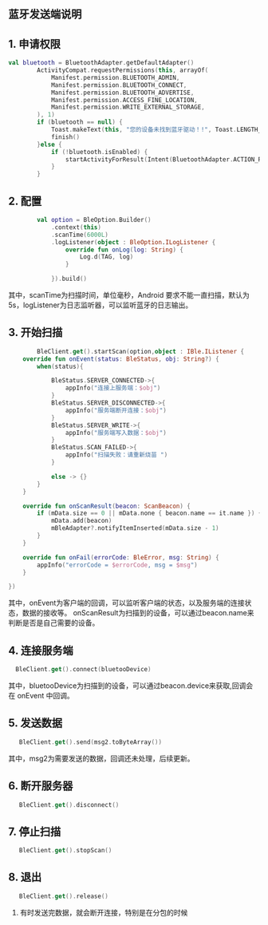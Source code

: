 ## 蓝牙发送端说明

## 1. 申请权限
```kotlin
val bluetooth = BluetoothAdapter.getDefaultAdapter()
        ActivityCompat.requestPermissions(this, arrayOf(
            Manifest.permission.BLUETOOTH_ADMIN,
            Manifest.permission.BLUETOOTH_CONNECT,
            Manifest.permission.BLUETOOTH_ADVERTISE,
            Manifest.permission.ACCESS_FINE_LOCATION,
            Manifest.permission.WRITE_EXTERNAL_STORAGE,
        ), 1)
        if (bluetooth == null) {
            Toast.makeText(this, "您的设备未找到蓝牙驱动！!", Toast.LENGTH_SHORT).show()
            finish()
        }else {
            if (!bluetooth.isEnabled) {
                startActivityForResult(Intent(BluetoothAdapter.ACTION_REQUEST_ENABLE),1)
            }
        }
```

## 2. 配置
```kotlin
        val option = BleOption.Builder()
            .context(this)
            .scanTime(6000L)
            .logListener(object : BleOption.ILogListener {
                override fun onLog(log: String) {
                    Log.d(TAG, log)
                }

            }).build()
```
其中，scanTime为扫描时间，单位毫秒，Android 要求不能一直扫描，默认为5s，logListener为日志监听器，可以监听蓝牙的日志输出。

## 3. 开始扫描
```kotlin
        BleClient.get().startScan(option,object : IBle.IListener {
    override fun onEvent(status: BleStatus, obj: String?) {
        when(status){

            BleStatus.SERVER_CONNECTED->{
                appInfo("连接上服务端：$obj")
            }
            BleStatus.SERVER_DISCONNECTED->{
                appInfo("服务端断开连接：$obj")
            }
            BleStatus.SERVER_WRITE->{
                appInfo("服务端写入数据：$obj")
            }
            BleStatus.SCAN_FAILED->{
                appInfo("扫描失败：请重新烧苗 ")
            }

            else -> {}
        }
    }

    override fun onScanResult(beacon: ScanBeacon) {
        if (mData.size == 0 || mData.none { beacon.name == it.name }) {
            mData.add(beacon)
            mBleAdapter?.notifyItemInserted(mData.size - 1)
        }
    }

    override fun onFail(errorCode: BleError, msg: String) {
        appInfo("errorCode = $errorCode, msg = $msg")
    }

})
```
其中，onEvent为客户端的回调，可以监听客户端的状态，以及服务端的连接状态，数据的接收等。
onScanResult为扫描到的设备，可以通过beacon.name来判断是否是自己需要的设备。

## 4. 连接服务端
```kotlin
  BleClient.get().connect(bluetooDevice)
```
其中，bluetooDevice为扫描到的设备，可以通过beacon.device来获取,回调会在 onEvent 中回调。


## 5. 发送数据
```kotlin
   BleClient.get().send(msg2.toByteArray())
```
其中，msg2为需要发送的数据，回调还未处理，后续更新。


## 6. 断开服务器
```kotlin
   BleClient.get().disconnect()
```

## 7. 停止扫描
```kotlin
   BleClient.get().stopScan()
```

## 8. 退出
```kotlin
   BleClient.get().release()
```


1. 有时发送完数据，就会断开连接，特别是在分包的时候